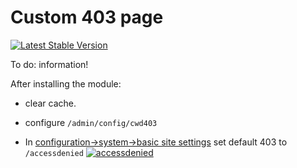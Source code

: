 # Custom 403 page

[![Latest Stable Version](https://img.shields.io/packagist/v/cubear/cwd_custom403.svg?style=flat-square)](https://packagist.org/packages/cubear/cwd_custom403)

To do: information!

After installing the module:

* clear cache.

* configure `/admin/config/cwd403`

* In [configuration->system->basic site settings](`/admin/config/system/site-information`)  set default 403 to `/accessdenied` <a href="https://ibb.co/4TQsWft"><img src="https://i.ibb.co/Kq1N6Gh/accessdenied.png" alt="accessdenied" border="0"></a>

